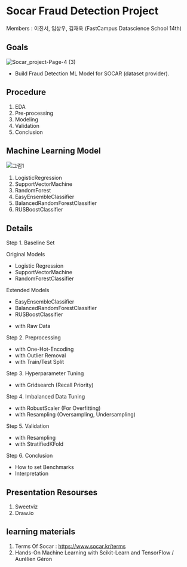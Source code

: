 # Socar Fraud Detection Project

Members : 이진서, 임상우, 김재욱 (FastCampus Datascience School 14th)


## Goals
![Socar_project-Page-4 (3)](https://user-images.githubusercontent.com/68367214/98901948-08058180-24f8-11eb-97b2-fa69c826d7b4.png)

* Build Fraud Detection ML Model for SOCAR (dataset provider).


## Procedure

1. EDA 
2. Pre-processing
3. Modeling
4. Validation
5. Conclusion


## Machine Learning Model

![그림1](https://user-images.githubusercontent.com/68367214/98902177-86faba00-24f8-11eb-92cc-5edd15d121ab.png)

1. LogisticRegression
2. SupportVectorMachine
3. RandomForest
4. EasyEnsembleClassifier
5. BalancedRandomForestClassifier
6. RUSBoostClassifier


## Details

Step 1. Baseline Set 

Original Models
- Logistic Regression
- SupportVectorMachine
- RandomForestClassifier

Extended Models
- EasyEnsembleClassifier
- BalancedRandomForestClassifier
- RUSBoostClassifier

 + with Raw Data


Step 2. Preprocessing

 + with One-Hot-Encoding
 + with Outlier Removal
 + with Train/Test Split


Step 3. Hyperparameter Tuning 

 + with Gridsearch (Recall Priority)


Step 4. Imbalanced Data Tuning

 + with RobustScaler (For Overfitting)
 + with Resampling (Oversampling, Undersampling)


Step 5. Validation

 + with Resampling
 + with StratifiedKFold

 
Step 6. Conclusion
- How to set Benchmarks
- Interpretation


## Presentation Resourses

1. Sweetviz
2. Draw.io


## learning materials

1. Terms Of Socar : https://www.socar.kr/terms
2. Hands-On Machine Learning with Scikit-Learn and TensorFlow / Aurélien Géron
